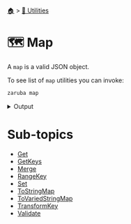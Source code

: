 <!--startTocHeader-->
[🏠](../../README.md) > [🔧 Utilities](../README.md)
# 🗺️ Map
<!--endTocHeader-->

A `map` is a valid JSON object.

To see list of `map` utilities you can invoke:

<!--startCode-->
```bash
zaruba map
```

<details>
<summary>Output</summary>

```````
Map manipulation utilities

Usage:
  zaruba map [command]

Available Commands:
  get               Get value from JSON map
  getKeys           Return JSON string list containing keys of JSON map
  merge             Merge JSON maps, in case of duplicate keys, the first ocurrance is going to be used
  rangeKey          Print map keys
  set               Set map[key] to value
  toStringMap       Transform to string map
  toVariedStringMap Transform to string map
  transformKey      Transform map keys
  validate          Check whether jsonMap is valid JSON map or not

Flags:
  -h, --help   help for map

Use "zaruba map [command] --help" for more information about a command.
```````
</details>
<!--endCode-->

<!--startTocSubTopic-->
# Sub-topics
* [Get](get.md)
* [GetKeys](get-keys.md)
* [Merge](merge.md)
* [RangeKey](range-key.md)
* [Set](set.md)
* [ToStringMap](to-string-map.md)
* [ToVariedStringMap](to-varied-string-map.md)
* [TransformKey](transform-key.md)
* [Validate](validate.md)
<!--endTocSubTopic-->